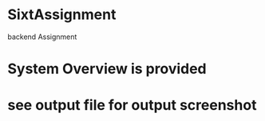 # SixtAssignment
backend Assignment



# System Overview is provided
# see output file for output screenshot

